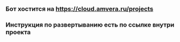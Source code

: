 ### Бот хостится на https://cloud.amvera.ru/projects
### Инструкция по развертыванию есть по ссылке внутри проекта